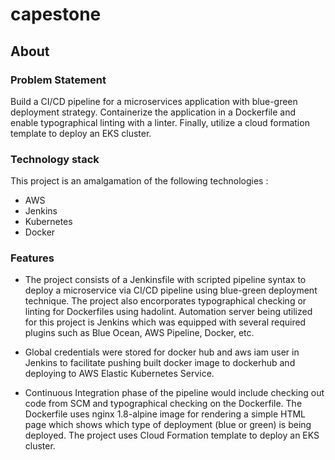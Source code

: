 # capestone

## About

### Problem Statement
Build a CI/CD pipeline for a microservices application with blue-green deployment strategy. Containerize the application in a Dockerfile and enable typographical linting with a linter. Finally, utilize a cloud formation template to deploy an EKS cluster.

### Technology stack
This project is an amalgamation of the following technologies :
* AWS
* Jenkins
* Kubernetes
* Docker

### Features
* The project consists of a Jenkinsfile with scripted pipeline syntax to deploy a microservice via CI/CD pipeline using blue-green deployment technique. The project also encorporates typographical checking or linting for Dockerfiles using hadolint. Automation server being utilized for this project is Jenkins which was equipped with several required plugins such as Blue Ocean, AWS Pipeline, Docker, etc.
* Global credentials were stored for docker hub and aws iam user in Jenkins to facilitate pushing built docker image to dockerhub and deploying to AWS Elastic Kubernetes Service.

* Continuous Integration phase of the pipeline would include checking out code from SCM and typographical checking on the Dockerfile. The Dockerfile uses nginx 1.8-alpine image for rendering a simple HTML page which shows which type of deployment (blue or green) is being deployed.
The project uses Cloud Formation template to deploy an EKS cluster.





